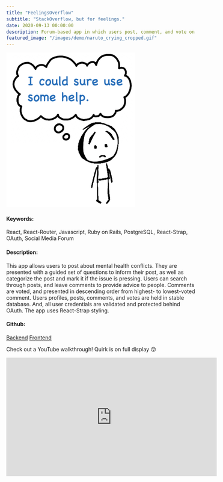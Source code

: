 ```yaml
---
title: "FeelingsOverflow"
subtitle: "StackOverflow, but for feelings."
date: 2020-09-13 00:00:00
description: Forum-based app in which users post, comment, and vote on mental health questions and concerns. <br/><br/> React, Ruby on Rails, PostgreSQL, React-Strap
featured_image: "/images/demo/naruto_crying_cropped.gif"
---
```


![](/images/demo/sad_stick_smallest.png)

<h4>Keywords:</h4> React, React-Router, Javascript, Ruby on Rails, PostgreSQL, React-Strap, OAuth, Social Media Forum

<h4>Description:</h4> This app allows users to post about mental health conflicts. They are presented with a guided set of questions to inform their post, as well as categorize the post and mark it if the issue is pressing. Users can search through posts, and leave comments to provide advice to people. Comments are voted, and presented in descending order from highest- to lowest-voted comment. Users profiles, posts, comments, and votes are held in stable database. And, all user credentials are validated and protected behind OAuth. The app uses React-Strap styling.

<h4>Github:</h4>
<a href= "https://github.com/Jeff-Adler/feelingsOverflow-back-end">Backend</a>
<a href= "https://github.com/Jeff-Adler/feelingsOverflow-front-end">Frontend</a>

Check out a YouTube walkthrough! Quirk is on full display 😜

<iframe width="560" height="315" src="https://www.youtube.com/embed/74Nk6DSQvCQ" frameborder="0" allow="accelerometer; autoplay; encrypted-media; gyroscope; picture-in-picture" allowfullscreen></iframe>
